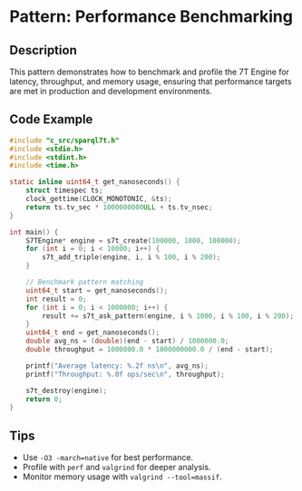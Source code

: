# Pattern: Performance Benchmarking

## Description
This pattern demonstrates how to benchmark and profile the 7T Engine for latency, throughput, and memory usage, ensuring that performance targets are met in production and development environments.

## Code Example
```c
#include "c_src/sparql7t.h"
#include <stdio.h>
#include <stdint.h>
#include <time.h>

static inline uint64_t get_nanoseconds() {
    struct timespec ts;
    clock_gettime(CLOCK_MONOTONIC, &ts);
    return ts.tv_sec * 1000000000ULL + ts.tv_nsec;
}

int main() {
    S7TEngine* engine = s7t_create(100000, 1000, 100000);
    for (int i = 0; i < 10000; i++) {
        s7t_add_triple(engine, i, i % 100, i % 200);
    }

    // Benchmark pattern matching
    uint64_t start = get_nanoseconds();
    int result = 0;
    for (int i = 0; i < 1000000; i++) {
        result += s7t_ask_pattern(engine, i % 1000, i % 100, i % 200);
    }
    uint64_t end = get_nanoseconds();
    double avg_ns = (double)(end - start) / 1000000.0;
    double throughput = 1000000.0 * 1000000000.0 / (end - start);

    printf("Average latency: %.2f ns\n", avg_ns);
    printf("Throughput: %.0f ops/sec\n", throughput);

    s7t_destroy(engine);
    return 0;
}
```

## Tips
- Use `-O3 -march=native` for best performance.
- Profile with `perf` and `valgrind` for deeper analysis.
- Monitor memory usage with `valgrind --tool=massif`. 
